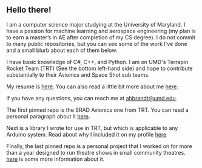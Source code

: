 ## Hello there! 

I am a computer science major studying at the University of Maryland. I have a passion for machine learning and aerospace engineering (my plan is to earn a master’s in AE after completion of my CS degree). I do not commit to many public repositories, but you can see some of the work I've done and a small blurb about each of them below.

I have basic knowledge of C#, C++, and Python. I am on UMD's Terrapin Rocket Team (TRT) (See the bottom left-hand side) and hope to contribute substantially to their Avionics and Space Shot sub teams. 

My resume is [here](https://github.com/DrewBrandt/DrewBrandt/blob/main/Current%20Resume.pdf). You can also read a little bit more about me [here](https://github.com/DrewBrandt/DrewBrandt/blob/main/About%20Me.md).

If you have any questions, you can reach me at ahbrandt@umd.edu.
<!---
DrewBrandt/DrewBrandt is a ✨ special ✨ repository because its `README.md` (this file) appears on your GitHub profile.
You can click the Preview link to take a look at your changes.
--->

The first pinned repo is the SRAD Avionics one from TRT. You can read a personal paragraph about it [here](https://github.com/DrewBrandt/DrewBrandt/blob/main/About%20SRAD_Avionics.md).

Next is a library I wrote for use in TRT, but which is applicable to any Arduino system. Read about why I included it on my profile [here]()

Finally, the last pinned repo is a personal project that I worked on for more than a year designed to run theatre shows in small community theatres. [here]() is some more information about it.
